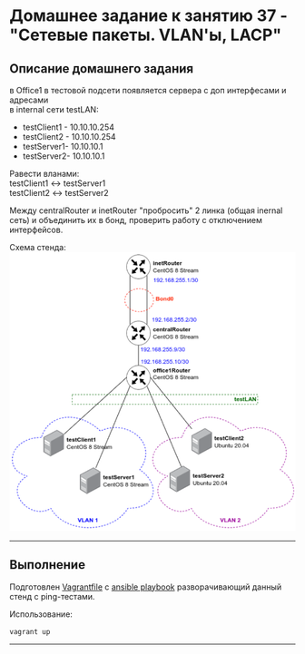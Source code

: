 # Домашнее задание к занятию 37 - "Сетевые пакеты. VLAN'ы, LACP"

## Описание домашнего задания

в Office1 в тестовой подсети появляется сервера с доп интерфесами и адресами    
в internal сети testLAN:    
- testClient1 - 10.10.10.254     
- testClient2 - 10.10.10.254     
- testServer1- 10.10.10.1    
- testServer2- 10.10.10.1    

Равести вланами:    
testClient1 <-> testServer1    
testClient2 <-> testServer2    

Между centralRouter и inetRouter "пробросить" 2 линка (общая inernal сеть) и объединить их в бонд, проверить работу c отключением интерфейсов.

Схема стенда:    
![network_scheme](./docs/scheme.png)

---

## Выполнение     

Подготовлен [Vagrantfile](./Vagrantfile) c [ansible playbook](./ansible/provision.yml) разворачивающий данный стенд c ping-тестами.

Использование:    
```bash
vagrant up
```

---
